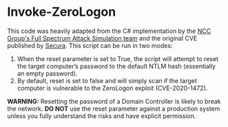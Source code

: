 # Invoke-ZeroLogon
This code was heavily adapted from the C# implementation by the [NCC Group's Full Spectrum Attack Simulation team](https://github.com/nccgroup/nccfsas/tree/main/Tools/SharpZeroLogon) and the original CVE published by [Secura](https://www.secura.com/blog/zero-logon).
This script can be run in two modes: 
1.	When the reset parameter is set to True, the script will attempt to reset the target computer’s password to the default NTLM hash (essentially an empty password).
2.	By default, reset is set to false and will simply scan if the target computer is vulnerable to the ZeroLogon exploit (CVE-2020-1472).

__WARNING:__ Resetting the password of a Domain Controller is likely to break the network. __DO NOT__ use the reset parameter against a production system unless you fully understand the risks and have explicit permission.
